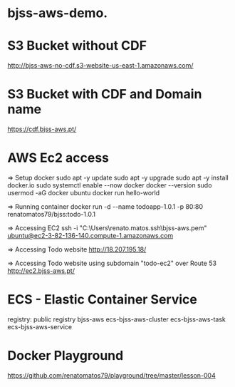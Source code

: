 # bjss-aws-demo.

# S3 Bucket without CDF

http://bjss-aws-no-cdf.s3-website-us-east-1.amazonaws.com/

# S3 Bucket with CDF and Domain name

https://cdf.bjss-aws.pt/

# AWS Ec2 access

=> Setup docker
sudo apt -y update
sudo apt -y upgrade
sudo apt -y install docker.io
sudo systemctl enable --now docker
docker --version
sudo usermod -aG docker ubuntu
docker run hello-world

=> Running container
docker run -d --name todoapp-1.0.1 -p 80:80 renatomatos79/bjss:todo-1.0.1

=> Accessing EC2
ssh -i "C:\Users\renato.matos\.ssh\bjss-aws.pem" ubuntu@ec2-3-82-136-140.compute-1.amazonaws.com

=> Accessing Todo website
http://18.207.195.18/

=> Accessing Todo website using subdomain "todo-ec2" over Route 53
http://ec2.bjss-aws.pt/

# ECS - Elastic Container Service

registry: public registry bjss-aws
ecs-bjss-aws-cluster
ecs-bjss-aws-task
ecs-bjss-aws-service

# Docker Playground

https://github.com/renatomatos79/playground/tree/master/lesson-004
